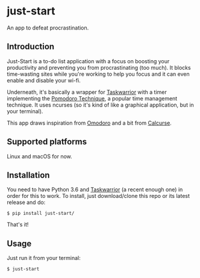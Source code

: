 # just-start
An app to defeat procrastination.

## Introduction
Just-Start is a to-do list application with a focus on boosting your productivity and preventing 
you from procrastinating (too much). It blocks time-wasting sites while you're working to help you
focus and it can even enable and disable your wi-fi.


Underneath, it's basically a wrapper for [Taskwarrior](https://taskwarrior.org/) with a timer
implementing the [Pomodoro Technique](https://cirillocompany.de/pages/pomodoro-technique), a
popular time management technique.
It uses ncurses (so it's kind of like a graphical application, but in your terminal).


This app draws inspiration from [Omodoro](https://github.com/okraits/omodoro) and a bit from [Calcurse](http://calcurse.org/).

## Supported platforms
Linux and macOS for now.

## Installation
You need to have Python 3.6 and [Taskwarrior](https://taskwarrior.org/) (a recent enough one) in
order for this to work.
To install, just download/clone this repo or its latest release and do:

```
$ pip install just-start/
```

That's it!

## Usage
Just run it from your terminal:

```
$ just-start
```
